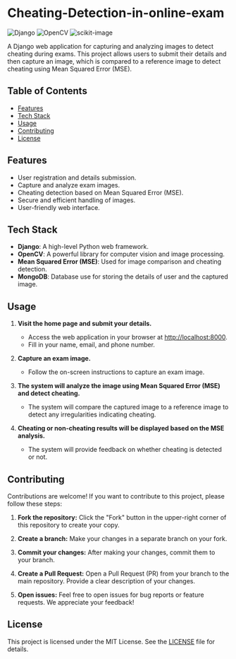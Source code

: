 # Cheating-Detection-in-online-exam

![Django](https://img.shields.io/badge/Django-3.2.4-brightgreen)
![OpenCV](https://img.shields.io/badge/OpenCV-4.5.3-blue)
![scikit-image](https://img.shields.io/badge/scikit_image-0.18.2-orange)

A Django web application for capturing and analyzing images to detect cheating during exams. This project allows users to submit their details and then capture an image, which is compared to a reference image to detect cheating using Mean Squared Error (MSE).

## Table of Contents

- [Features](#features)
- [Tech Stack](#tech-stack)
- [Usage](#usage)
- [Contributing](#contributing)
- [License](#license)


## Features

- User registration and details submission.
- Capture and analyze exam images.
- Cheating detection based on Mean Squared Error (MSE).
- Secure and efficient handling of images.
- User-friendly web interface.

## Tech Stack

- **Django**: A high-level Python web framework.
- **OpenCV**: A powerful library for computer vision and image processing.
- **Mean Squared Error (MSE)**: Used for image comparison and cheating detection.
- **MongoDB**: Database use for storing the details of user and the captured image.

## Usage

1. **Visit the home page and submit your details.**

   - Access the web application in your browser at [http://localhost:8000](http://localhost:8000).
   - Fill in your name, email, and phone number.

2. **Capture an exam image.**

   - Follow the on-screen instructions to capture an exam image.

3. **The system will analyze the image using Mean Squared Error (MSE) and detect cheating.**

   - The system will compare the captured image to a reference image to detect any irregularities indicating cheating.

4. **Cheating or non-cheating results will be displayed based on the MSE analysis.**

   - The system will provide feedback on whether cheating is detected or not.

## Contributing

Contributions are welcome! If you want to contribute to this project, please follow these steps:

1. **Fork the repository:** Click the "Fork" button in the upper-right corner of this repository to create your copy.

2. **Create a branch:** Make your changes in a separate branch on your fork.

3. **Commit your changes:** After making your changes, commit them to your branch.

4. **Create a Pull Request:** Open a Pull Request (PR) from your branch to the main repository. Provide a clear description of your changes.

5. **Open issues:** Feel free to open issues for bug reports or feature requests. We appreciate your feedback!

## License

This project is licensed under the MIT License. See the [LICENSE](LICENSE) file for details.


